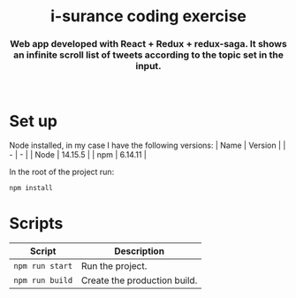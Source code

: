 <h1 align="center">
  i-surance coding exercise
</h1>

<h3 align="center">
Web app developed with React + Redux + redux-saga. It shows an infinite scroll list of tweets according to the topic set in the input.
</h3>
<br>

# Set up
Node installed, in my case I have the following versions:
| Name | Version |
| - | - |
| Node | 14.15.5 |
| npm | 6.14.11 |

In the root of the project run:

```
npm install
```

# Scripts

| Script | Description |
| - | - |
| `npm run start` | Run the project. |
| `npm run build` | Create the production build. |
